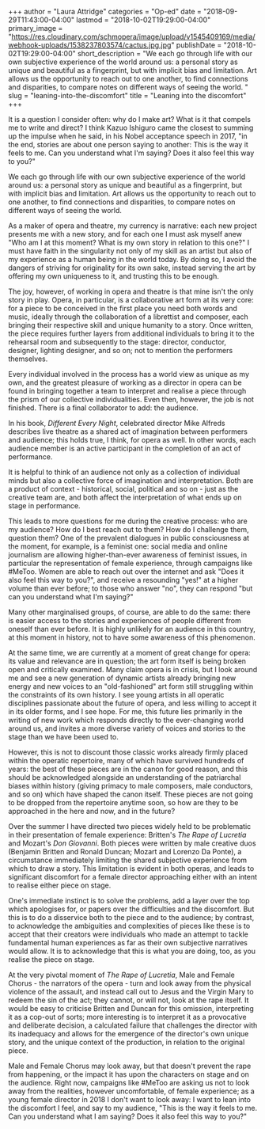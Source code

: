 +++
author = "Laura Attridge"
categories = "Op-ed"
date = "2018-09-29T11:43:00-04:00"
lastmod = "2018-10-02T19:29:00-04:00"
primary_image = "https://res.cloudinary.com/schmopera/image/upload/v1545409169/media/webhook-uploads/1538237803574/cactus.jpg.jpg"
publishDate = "2018-10-02T19:29:00-04:00"
short_description = "We each go through life with our own subjective experience of the world around us: a personal story as unique and beautiful as a fingerprint, but with implicit bias and limitation. Art allows us the opportunity to reach out to one another, to find connections and disparities, to compare notes on different ways of seeing the world. "
slug = "leaning-into-the-discomfort"
title = "Leaning into the discomfort"
+++

It is a question I consider often: why do I make art? What is it that compels me to write and direct? I think Kazuo Ishiguro came the closest to summing up the impulse when he said, in his Nobel acceptance speech in 2017, "in the end, stories are about one person saying to another: This is the way it feels to me. Can you understand what I'm saying? Does it also feel this way to you?" 

We each go through life with our own subjective experience of the world around us: a personal story as unique and beautiful as a fingerprint, but with implicit bias and limitation. Art allows us the opportunity to reach out to one another, to find connections and disparities, to compare notes on different ways of seeing the world. 

As a maker of opera and theatre, my currency is narrative: each new project presents me with a new story, and for each one I must ask myself anew "Who am I at this moment? What is my own story in relation to this one?" I must have faith in the singularity not only of my skill as an artist but also of my experience as a human being in the world today. By doing so, I avoid the dangers of striving for originality for its own sake, instead serving the art by offering my own uniqueness to it, and trusting this to be enough.

The joy, however, of working in opera and theatre is that mine isn't the only story in play. Opera, in particular, is a collaborative art form at its very core: for a piece to be conceived in the first place you need both words and music, ideally through the collaboration of a librettist and composer, each bringing their respective skill and unique humanity to a story. Once written, the piece requires further layers from additional individuals to bring it to the rehearsal room and subsequently to the stage: director, conductor, designer, lighting designer, and so on; not to mention the performers themselves. 

Every individual involved in the process has a world view as unique as my own, and the greatest pleasure of working as a director in opera can be found in bringing together a team to interpret and realise a piece through the prism of our collective individualities. Even then, however, the job is not finished. There is a final collaborator to add: the audience. 

In his book, *Different Every Night*, celebrated director Mike Alfreds describes live theatre as a shared act of imagination between performers and audience; this holds true, I think, for opera as well. In other words, each audience member is an active participant in the completion of an act of performance.

It is helpful to think of an audience not only as a collection of individual minds but also a collective force of imagination and interpretation. Both are a product of context - historical, social, political and so on - just as the creative team are, and both affect the interpretation of what ends up on stage in performance. 

This leads to more questions for me during the creative process: who are my audience? How do I best reach out to them? How do I challenge them, question them? One of the prevalent dialogues in public consciousness at the moment, for example, is a feminist one: social media and online journalism are allowing higher-than-ever awareness of feminist issues, in particular the representation of female experience, through campaigns like #MeToo. Women are able to reach out over the internet and ask "Does it also feel this way to you?", and receive a resounding "yes!" at a higher volume than ever before; to those who answer "no", they can respond "but can you understand what I'm saying?" 

Many other marginalised groups, of course, are able to do the same: there is easier access to the stories and experiences of people different from oneself than ever before. It is highly unlikely for an audience in this country, at this moment in history, not to have some awareness of this phenomenon.

At the same time, we are currently at a moment of great change for opera: its value and relevance are in question; the art form itself is being broken open and critically examined. Many claim opera is in crisis, but I look around me and see a new generation of dynamic artists already bringing new energy and new voices to an "old-fashioned" art form still struggling within the constraints of its own history. I see young artists in all operatic disciplines passionate about the future of opera, and less willing to accept it in its older forms, and I see hope. For me, this future lies primarily in the writing of new work which responds directly to the ever-changing world around us, and invites a more diverse variety of voices and stories to the stage than we have been used to. 

However, this is not to discount those classic works already firmly placed within the operatic repertoire, many of which have survived hundreds of years: the best of these pieces are in the canon for good reason, and this should be acknowledged alongside an understanding of the patriarchal biases within history (giving primacy to male composers, male conductors, and so on) which have shaped the canon itself. These pieces are not going to be dropped from the repertoire anytime soon, so how are they to be approached in the here and now, and in the future?

Over the summer I have directed two pieces widely held to be problematic in their presentation of female experience: Britten's *The Rape of Lucretia* and Mozart's *Don Giovanni*. Both pieces were written by male creative duos (Benjamin Britten and Ronald Duncan; Mozart and Lorenzo Da Ponte), a circumstance immediately limiting the shared subjective experience from which to draw a story. This limitation is evident in both operas, and leads to significant discomfort for a female director approaching either with an intent to realise either piece on stage. 

One's immediate instinct is to solve the problems, add a layer over the top which apologises for, or papers over the difficulties and the discomfort. But this is to do a disservice both to the piece and to the audience; by contrast, to acknowledge the ambiguities and complexities of pieces like these is to accept that their creators were individuals who made an attempt to tackle fundamental human experiences as far as their own subjective narratives would allow. It is to acknowledge that this is what you are doing, too, as you realise the piece on stage.

At the very pivotal moment of *The Rape of Lucretia*, Male and Female Chorus - the narrators of the opera - turn and look away from the physical violence of the assault, and instead call out to Jesus and the Virgin Mary to redeem the sin of the act; they cannot, or will not, look at the rape itself. It would be easy to criticise Britten and Duncan for this omission, interpreting it as a cop-out of sorts; more interesting is to interpret it as a provocative and deliberate decision, a calculated failure that challenges the director with its inadequacy and allows for the emergence of the director's own unique story, and the unique context of the production, in relation to the original piece. 

Male and Female Chorus may look away, but that doesn't prevent the rape from happening, or the impact it has upon the characters on stage and on the audience. Right now, campaigns like #MeToo are asking us not to look away from the realities, however uncomfortable, of female experience; as a young female director in 2018 I don't want to look away: I want to lean into the discomfort I feel, and say to my audience, "This is the way it feels to me. Can you understand what I am saying? Does it also feel this way to you?"
